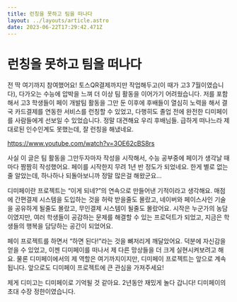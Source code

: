 ```yaml
---
title: 런칭을 못하고 팀을 떠나다
layout: ../layouts/article.astro
date: 2023-06-22T17:29:42.471Z
---
```

# 런칭을 못하고 팀을 떠나다

전 딱 여기까지 참여했어요! 토스QR결제까지만 작업해두고(이 때가 고3 7월이였습니다), 다가오는 수능에 압박을 느껴 더 이상 팀 활동을 이어가기 어려웠습니다. 저를 포함해서 고3 학생들이 페이 개발팀 활동을 그만 둔 이후에 후배들이 열심히 노력을 해서 결국 카드결제를 연동한 서비스를 런칭할 수 있었고, 다행히도 졸업 전에 완전한 디미페이를 사람들에게 선보일 수 있었습니다. 정말 대견해요 우리 후배님들. 급하게 떠나느라 제대로된 인수인계도 못했는데, 잘 런칭을 해냈네요.

https://www.youtube.com/watch?v=3OE62cBS8rs

사실 이 글은 팀 활동을 그만두자마자 작성을 시작해서, 수능 공부중에 페이가 생각날 때 마다 짬짬히 작성했어요. 페이를 시작한지 무려 1년 반 정도가 되었네요. 한게 별로 없는줄 알았는데, 하나하나 되돌아보니까 정말 많은걸 해왔군요…

디미페이란 프로젝트는 “이게 되네?”의 연속으로 만들어낸 기적이라고 생각해요. 매점에 간편결제 시스템을 도입하는 것을 허락 받을줄도 몰랐고, 네이버와 페이스사인 기술을 공유하게 될줄도 몰랐고, 무인결제 시스템이 될줄도 몰랐어요. 시작은 누군가의 농담이였지만, 여러 학생들이 공감하는 문제를 해결할 수 있는 프로덕트가 되었고, 지금은 학생들의 행복을 담당하는 공간이 되었어요.

페이 프로젝트를 하면서 “하면 된다!”라는 것을 뼈저리게 깨달았어요. 덕분에 자신감을 얻을 수 있었고, 이젠 디미페이를 떠나서 제 다른 망상들을 더 크게 실현시켜보려고 해요. 물론 디미페이에서의 제 역할은 여기까지이지만, 디미페이 프로젝트는 앞으로 계속됩니다. 앞으로도 디미페이 프로젝트에 큰 관심을 가져주세요!

제게 디미고는 디미페이로 기억될 것 같아요. 2년동안 재밌게 놀다 갑니다! 디미페이의 초대 수장 정한이였습니다.
